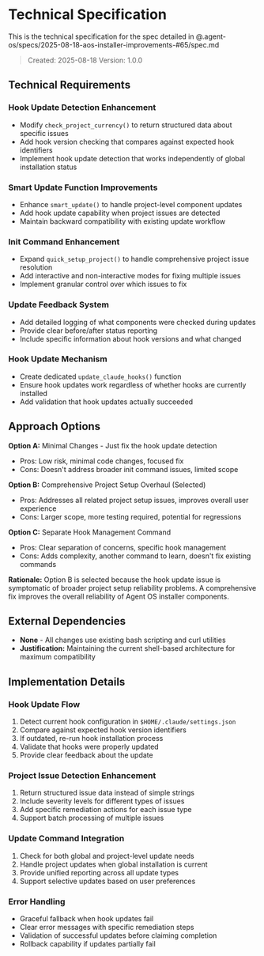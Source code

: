 # Technical Specification

This is the technical specification for the spec detailed in @.agent-os/specs/2025-08-18-aos-installer-improvements-#65/spec.md

> Created: 2025-08-18
> Version: 1.0.0

## Technical Requirements

### Hook Update Detection Enhancement
- Modify `check_project_currency()` to return structured data about specific issues
- Add hook version checking that compares against expected hook identifiers
- Implement hook update detection that works independently of global installation status

### Smart Update Function Improvements  
- Enhance `smart_update()` to handle project-level component updates
- Add hook update capability when project issues are detected
- Maintain backward compatibility with existing update workflow

### Init Command Enhancement
- Expand `quick_setup_project()` to handle comprehensive project issue resolution
- Add interactive and non-interactive modes for fixing multiple issues
- Implement granular control over which issues to fix

### Update Feedback System
- Add detailed logging of what components were checked during updates
- Provide clear before/after status reporting
- Include specific information about hook versions and what changed

### Hook Update Mechanism
- Create dedicated `update_claude_hooks()` function
- Ensure hook updates work regardless of whether hooks are currently installed
- Add validation that hook updates actually succeeded

## Approach Options

**Option A:** Minimal Changes - Just fix the hook update detection
- Pros: Low risk, minimal code changes, focused fix
- Cons: Doesn't address broader init command issues, limited scope

**Option B:** Comprehensive Project Setup Overhaul (Selected)
- Pros: Addresses all related project setup issues, improves overall user experience
- Cons: Larger scope, more testing required, potential for regressions

**Option C:** Separate Hook Management Command
- Pros: Clear separation of concerns, specific hook management
- Cons: Adds complexity, another command to learn, doesn't fix existing commands

**Rationale:** Option B is selected because the hook update issue is symptomatic of broader project setup reliability problems. A comprehensive fix improves the overall reliability of Agent OS installer components.

## External Dependencies

- **None** - All changes use existing bash scripting and curl utilities
- **Justification:** Maintaining the current shell-based architecture for maximum compatibility

## Implementation Details

### Hook Update Flow
1. Detect current hook configuration in `$HOME/.claude/settings.json`
2. Compare against expected hook version identifiers
3. If outdated, re-run hook installation process
4. Validate that hooks were properly updated
5. Provide clear feedback about the update

### Project Issue Detection Enhancement
1. Return structured issue data instead of simple strings
2. Include severity levels for different types of issues
3. Add specific remediation actions for each issue type
4. Support batch processing of multiple issues

### Update Command Integration
1. Check for both global and project-level update needs
2. Handle project updates when global installation is current
3. Provide unified reporting across all update types
4. Support selective updates based on user preferences

### Error Handling
- Graceful fallback when hook updates fail
- Clear error messages with specific remediation steps
- Validation of successful updates before claiming completion
- Rollback capability if updates partially fail